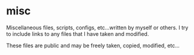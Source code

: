 # misc
Miscellaneous files, scripts, configs, etc...written by myself or others. I try to include links to any files that I have taken and modified.

These files are public and may be freely taken, copied, modified, etc...


